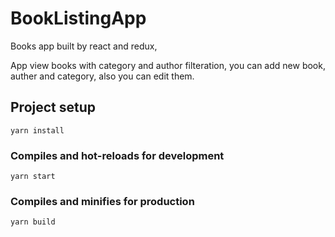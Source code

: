 # BookListingApp

Books app built by react and redux,

App view books with category and author filteration, you can add new book, auther and category, also you can edit them.

## Project setup
```
yarn install
```

### Compiles and hot-reloads for development
```
yarn start
```

### Compiles and minifies for production
```
yarn build
```
